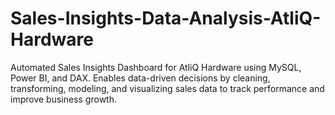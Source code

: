 # Sales-Insights-Data-Analysis-AtliQ-Hardware
Automated Sales Insights Dashboard for AtliQ Hardware using MySQL, Power BI, and DAX. Enables data-driven decisions by cleaning, transforming, modeling, and visualizing sales data to track performance and improve business growth.
